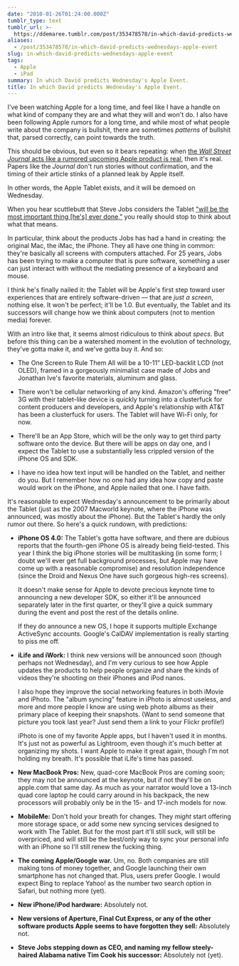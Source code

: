 ```yaml
---
date: "2010-01-26T01:24:00.000Z"
tumblr_type: text
tumblr_url: >-
  https://ddemaree.tumblr.com/post/353478578/in-which-david-predicts-wednesdays-apple-event
aliases:
  - /post/353478578/in-which-david-predicts-wednesdays-apple-event
slug: in-which-david-predicts-wednesdays-apple-event
tags:
  - Apple
  - iPad
summary: In which David predicts Wednesday's Apple Event.
title: In which David predicts Wednesday's Apple Event.
---
```


I've been watching Apple for a long time, and feel like I have a handle on what kind of company they are and what they will and won't do. I also have been following Apple rumors for a long time, and while most of what people write about the company is bullshit, there are sometimes _patterns_ of bullshit that, parsed correctly, can point towards the truth.

This should be obvious, but even so it bears repeating: when [the _Wall Street Journal_ acts like a rumored upcoming Apple product is real](http://www.google.com/url?q=http://online.wsj.com/article/SB10001424052748703405704575015362653644260.html?mod=rss_Technology), then it's real. Papers like the _Journal_ don't run stories without confirmation, and the timing of their article stinks of a planned leak by Apple itself.

In other words, the Apple Tablet exists, and it will be demoed on Wednesday.

When you hear scuttlebutt that Steve Jobs considers the Tablet ["will be the most important thing [he's] ever done,"](http://www.techcrunch.com/2010/01/24/steve-jobs-tablet-most-important/) you really should stop to think about what that means.

In particular, think about the products Jobs has had a hand in creating: the original Mac, the iMac, the iPhone. They all have one thing in common: they're basically all screens with computers attached. For 25 years, Jobs has been trying to make a computer that is pure software, something a user can just interact with without the mediating presence of a keyboard and mouse.

I think he's finally nailed it: the Tablet will be Apple's first step toward user experiences that are entirely software-driven — that are _just a screen_, nothing else. It won't be perfect; it'll be 1.0. But eventually, the Tablet and its successors will change how we think about computers (not to mention media) forever.

With an intro like that, it seems almost ridiculous to think about _specs_. But before this thing can be a watershed moment in the evolution of technology, they've gotta make it, and we've gotta buy it. And so:

- The One Screen to Rule Them All will be a 10-11” LED-backlit LCD (not OLED), framed in a gorgeously minimalist case made of Jobs and Jonathan Ive's favorite materials, aluminum and glass.

- There won't be cellular networking of any kind. Amazon's offering "free" 3G with their tablet-like device is quickly turning into a clusterfuck for content producers and developers, and Apple's relationship with AT&T has been a clusterfuck for users. The Tablet will have Wi-Fi only, for now.

- There'll be an App Store, which will be the only way to get third party software onto the device. But there will be apps on day one, and I expect the Tablet to use a substantially less crippled version of the iPhone OS and SDK.

- I have no idea how text input will be handled on the Tablet, and neither do you. But I remember how no one had any idea how copy and paste would work on the iPhone, and Apple nailed that one. I have faith.

It's reasonable to expect Wednesday's announcement to be primarily about the Tablet (just as the 2007 Macworld keynote, where the iPhone was announced, was mostly about the iPhone). But the Tablet's hardly the only rumor out there. So here's a quick rundown, with predictions:

- **iPhone OS 4.0:** The Tablet's gotta have software, and there are dubious reports that the fourth-gen iPhone OS is already being field-tested. This year I think the big iPhone stories will be multitasking (in some form; I doubt we'll ever get full background processes, but Apple may have come up with a reasonable compromise) and resolution independence (since the Droid and Nexus One have such gorgeous high-res screens).

  It doesn't make sense for Apple to devote precious keynote time to announcing a new developer SDK, so either it'll be announced separately later in the first quarter, or they'll give a quick summary during the event and post the rest of the details online.

  If they do announce a new OS, I hope it supports multiple Exchange ActiveSync accounts. Google's CalDAV implementation is really starting to piss me off.

- **iLife and iWork:** I think new versions will be announced soon (though perhaps not Wednesday), and I'm very curious to see how Apple updates the products to help people organize and share the kinds of videos they're shooting on their iPhones and iPod nanos.

  I also hope they improve the social networking features in both iMovie and iPhoto. The "album syncing" feature in iPhoto is almost useless, and more and more people I know are using web photo albums as their primary place of keeping their snapshots. (Want to send someone that picture you took last year? Just send them a link to your Flickr profile!)

  iPhoto is one of my favorite Apple apps, but I haven't used it in months. It's just not as powerful as Lightroom, even though it's much better at organizing my shots. I want Apple to make it great again, though I'm not holding my breath. It's possible that iLife's time has passed.

- **New MacBook Pros:** New, quad-core MacBook Pros are coming soon; they may not be announced at the keynote, but if not they'll be on apple.com that same day. As much as your narrator would love a 13-inch quad core laptop he could carry around in his backpack, the new processors will probably only be in the 15- and 17-inch models for now.

- **MobileMe:** Don't hold your breath for changes. They _might_ start offering more storage space, or add some new syncing services designed to work with The Tablet. But for the most part it'll still suck, will still be overpriced, and will still be the best/only way to sync your personal info with an iPhone so I'll still renew the fucking thing.

- **The coming Apple/Google war.** Um, no. Both companies are still making tons of money together, and Google launching their own smartphone has not changed that. Plus, users prefer Google. I would expect Bing to replace Yahoo! as the number two search option in Safari, but nothing more (yet).

- **New iPhone/iPod hardware:** Absolutely not.

- **New versions of Aperture, Final Cut Express, or any of the other software products Apple seems to have forgotten they sell:** Absolutely not.

- **Steve Jobs stepping down as CEO, and naming my fellow steely-haired Alabama native Tim Cook his successor:** Absolutely not (yet).
